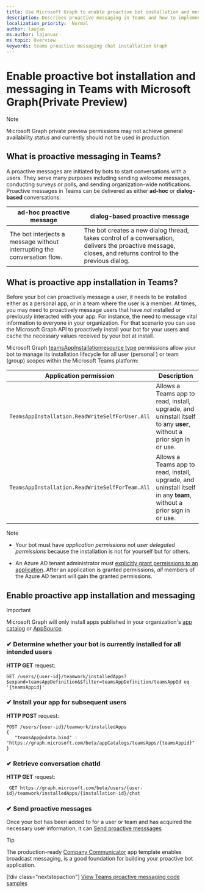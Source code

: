 ```yaml
---
title: Use Microsoft Graph to enable proactive bot installation and messaging in Teams
description: Describes proactive messaging in Teams and how to implement.
localization_priority:  Normal
author: laujan
ms.author: lajanuar
ms.topic: Overview
keywords: teams proactive messaging chat installation Graph
---
```

# Enable proactive bot installation and messaging in Teams with Microsoft Graph(Private Preview)

>[!NOTE]
> Microsoft Graph private preview permissions may not achieve general availability status and currently should not be used in production.

## What is proactive messaging in Teams?

A proactive messages are initiated by bots to start conversations with a users. They serve many purposes including sending welcome messages, conducting surveys or polls, and sending organization-wide notifications.  Proactive messages in Teams can be delivered as either **ad-hoc** or **dialog-based** conversations:

|ad-hoc proactive message|dialog-based proactive message|
|-----------------------------|------------------------------------|
|The bot interjects a message without interrupting the conversation flow. | The bot creates a new dialog thread, takes control of a conversation, delivers the proactive message, closes, and returns control to the previous dialog.|

## What is proactive app installation in Teams?

Before your bot can proactively message a user, it needs to be installed either as a personal app, or in a team where the user is a member. At times,  you may need to proactively message users that have _not_ installed or previously interacted with your app. For instance, the need to message vital information to everyone in your organization. For that scenario you can use the Microsoft Graph API to proactively install your bot for your users and cache the necessary values received by your bot at install.

Microsoft Graph [teamsAppInstallationresource type](/graph/api/resources/teamsappinstallation?view=graph-rest-1.0) permissions allow your bot to manage its installation lifecycle for all user (personal ) or team (group) scopes within the Microsoft Teams platform:

|Application permission | Description|
|------------------|---------------------|
|`TeamsAppInstallation.ReadWriteSelfForUser.All`|Allows a Teams app to read, install, upgrade, and uninstall itself to any **user**, without a prior sign in or use.|
|`TeamsAppInstallation.ReadWriteSelfForTeam.All`|Allows a Teams app to read, install, upgrade, and uninstall itself in any **team**, without a prior sign in or use.|

>[!NOTE]
>
> * Your bot must have _application permissions_ not _user delegated permissions_ because the installation is not for yourself but for others.
>
> * An Azure AD tenant administrator must [explicitly grant permissions to an application](/graph/security-authorization#grant-permissions-to-an-application). After an application is granted permissions, _all_ members of the Azure AD tenant will gain the granted permissions.

## Enable proactive app installation and messaging

 > [!IMPORTANT]
> Microsoft Graph will only install apps published in your organization's [app catalog](../../concepts/deploy-and-publish/overview#publish-to-your-organizations-app-catalog) or [AppSource](https://appsource.microsoft.com/).

### ✔ Determine whether your bot is currently installed for all intended users

**HTTP GET** request:

```http
GET /users/{user-id}/teamwork/installedApps?$expand=teamsAppDefinition&$filter=teamsAppDefinition/teamsAppId eq '{teamsAppid}'
```

### ✔ Install your app for subsequent users

**HTTP POST** request:

```http
POST /users/{user-id}/teamwork/installedApps
{
   "teamsApp@odata.bind" : "https://graph.microsoft.com/beta/appCatalogs/teamsApps/{teamsAppid}"
}
```

### ✔ Retrieve conversation **chatId**

**HTTP GET** request:

```http
 GET https://graph.microsoft.com/beta/users/{user-id}/teamwork/installedApps/{installation-id}/chat
```

### ✔ Send proactive messages

Once your bot has been added to for a user or team and has acquired the necessary user  information, it can [Send proactive messsages](/azure/bot-service/bot-builder-howto-proactive-message?view=azure-bot-service-4.0&tabs=csharp)
>[!TIP]
> The production-ready [Company Communicator](../..//samples/app-templates#company-communicator) app template enables broadcast messaging, is a good foundation for building your proactive bot application.
>>
> [!div class="nextstepaction"]
> [View Teams proactive messaging code samples](/samples/officedev/msteams-samples-proactive-messaging/msteams-samples-proactive-messaging/)